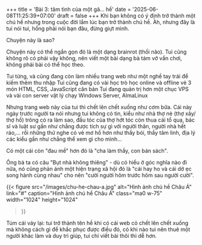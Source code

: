 +++
title = 'Bài 3: tâm tình của một gã... hề'
date = '2025-06-08T11:25:39+07:00'
draft = false
+++
Khi bạn không có ý định trở thành một chú hề nhưng trong cuộc đời lắm lúc bạn trở thành chú hề. Àh, nhưng đây là tui nói tui, hổng phải nói bạn đâu, đừng giựt mình.

Chuyện này là sao?

Chuyện này có thể ngắn gọn đó là một dạng brainrot (thối não). Tui cũng không rõ có phải vậy không, nên viết một bài dạng bà tám vớ vẩn chơi, không phải bài có thể học theo.

Tui từng, và cũng đang còn làm nhiều trang web như một nghề tay trái để kiếm thêm thu nhập
Tui cũng đang có vài học trò học online và offline vè 3 món HTML, CSS, JavaScript căn bản
Tui đang quản trị hơn một chục VPS và vài con server vật lý chạy Windows Server, AlmaLinux

Nhưng trang web này của tui thì chết lên chết xuống như cơm bữa. Cái này ngày trước người ta nói nhưng tui không có tin, kiểu như nhà thợ nè (thợ xây/ thợ hồ) trông có ra làm sao, đầu tóc của thợ hớt tóc còn thua cái tổ quạ, bác sĩ và luật sư gần như chẳng được tích sự gì với người thân, người nhà hết ráo,... rồi những thứ nghe có vẻ mơ hồ hơn như thầy bói, thầy tâm linh, địa lý các kiểu gần như chẳng thể xem gì cho mình...

Có một cái còn "đau mề" hơn đó là "cha làm thầy, con bán sách".

Ông bà ta có câu "Bụt nhà không thiêng" - dù có hiểu ở góc nghĩa nào đi nữa, nó cũng phản ánh một hiện trạng xã hội đó là "cái hay ho và cái dở ẹc song hành cùng nhau" cho nên "cười người hôm trước hôm sau người cười".

{{< figure
  src="/images/chu-he-chau-a.jpg"
  alt="Hình ảnh chú hề Châu Á"
  link="#"
  caption="Hình ảnh chú hề Châu Á"
  class="ma0 w-75"
  width="1024"
  height="1024"
>}}

Túm cái váy lại: tui trở thành tên hề khi có cái web cỏ chết lên chết xuống mà không cách gì để khắc phục được điều đó, có khi nào tui nên thuê một người khác làm và duy trì giúp, tui chỉ viết bài thôi thì dễ hơn.